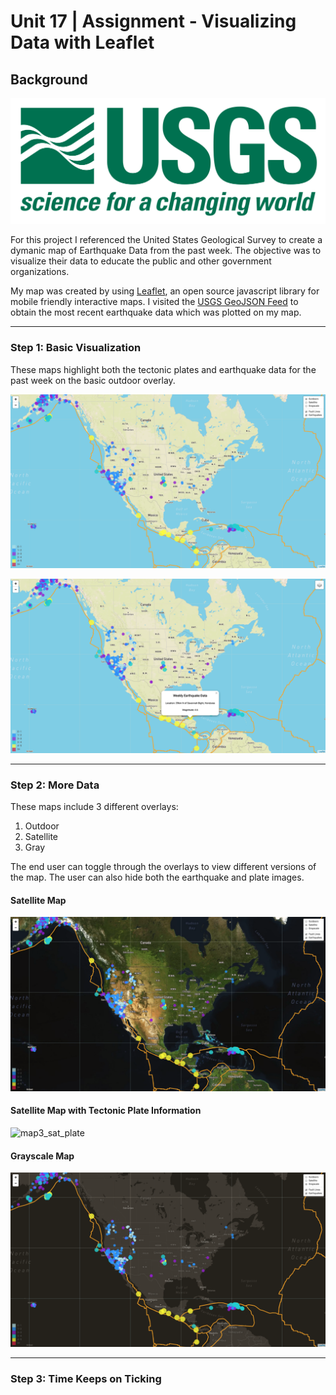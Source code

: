 # Unit 17 | Assignment - Visualizing Data with Leaflet

## Background

![1-Logo](images/1-Logo.png)

For this project I referenced the United States Geological Survey to create a dymanic map of Earthquake Data from the past week. The objective was to visualize their data to educate the public and other government organizations.

My map was created by using [Leaflet](http://leafletjs.com/), an open source javascript library for mobile friendly interactive maps. I visited the [USGS GeoJSON Feed](http://earthquake.usgs.gov/earthquakes/feed/v1.0/geojson.php) to obtain the most recent earthquake data which was plotted on my map. 

<hr>

### Step 1: Basic Visualization

These maps highlight both the tectonic plates and earthquake data for the past week on the basic outdoor overlay.

![map1](images/map1.png)

![map2](images/map2.png)

<hr>

### Step 2: More Data

These maps include 3 different overlays:
1. Outdoor
2. Satellite
3. Gray

The end user can toggle through the overlays to view different versions of the map. The user can also hide both the earthquake and plate images.

#### Satellite Map
![map3_sat](images/map3_sat.png)

#### Satellite Map with Tectonic Plate Information
![map3_sat_plate](images/map3_sat_plate.png)

#### Grayscale Map
![map4_gray](images/map4_gray.png)

<hr>

### Step 3: Time Keeps on Ticking